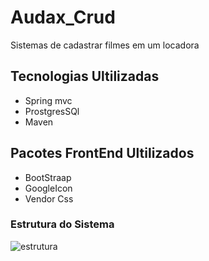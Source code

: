 # Audax_Crud

Sistemas de cadastrar filmes em um locadora


## Tecnologias Ultilizadas
* Spring mvc
* ProstgresSQl
* Maven

## Pacotes FrontEnd Ultilizados
* BootStraap
* GoogleIcon
* Vendor Css

### Estrutura do Sistema
![estrutura](https://user-images.githubusercontent.com/48262372/88608798-f9827f80-d058-11ea-8362-d82c66fcea97.PNG)



